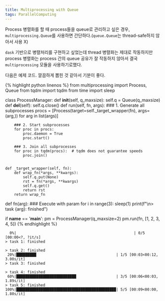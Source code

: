 ```yaml
---
title: Multiprocessing with Queue
tags: ParallelComputing
---
```


<!--more-->

Process 병렬화를 할 때 process들을 queue로 관리하고 싶은 경우, `multiprocessing.Queue`를 사용하면 간단하다.(`queue.Queue`는 thread-safe하지 않아서 사용 X)

`dask` 기반으로 병렬처리를 구현하고 싶었는데 thread 병렬화는 제대로 작동하지만 process 병렬화는 process 간의 queue 공유가 잘 작동하지 않아서 결국 `multiprocessing` 모듈을 사용하기로했다.

다음은 예제 코드. 깔끔하게 뽑힌 것 같아서 기분이 좋다.

{% highlight python linenos %}
from multiprocessing import Process, Queue
from tqdm import tqdm
from time import sleep


class ProcessManager:
    def __init__(self, q_maxsize):
        self.q = Queue(q_maxsize)
    def __del__(self):
        self.q.close()
    def run(self, fn, args):
        ### 1. Generate all subprocesses
        procs = [Process(target=self._target_wrapper(fn), args=(arg,)) for arg in list(args)]

        ### 2. Start subprocesses
        for proc in procs:
            proc.daemon = True
            proc.start()

        ### 3. Join all subprocesses
        for proc in tqdm(procs):  # tqdm does not guarantee speeds
            proc.join()


    def _target_wrapper(self, fn):
        def wrap_fn(*args, **kwargs):
            self.q.put(None)
            rst = fn(*args, **kwargs)
            self.q.get()
            return rst
        return wrap_fn


def fn(arg):
    ### Execute with param
    for i in range(3):
        sleep(1)
    print(f"\n> task {arg}: finished")


if __name__ == '__main__':
    pm = ProcessManager(q_maxsize=2)
    pm.run(fn, [1, 2, 3, 4, 5])
{% endhighlight %}


```
  0%|                                                     | 0/5 [00:00<?, ?it/s]
> task 1: finished

> task 2: finished
 20%|█████████                                    | 1/5 [00:03<00:12,  3.00s/it]
> task 3: finished

> task 4: finished
 60%|███████████████████████████                  | 3/5 [00:06<00:03,  1.89s/it]
> task 5: finished
100%|█████████████████████████████████████████████| 5/5 [00:09<00:00,  1.80s/it]
```